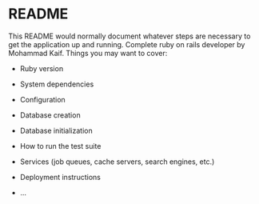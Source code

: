 # README

This README would normally document whatever steps are necessary to get the
application up and running.
Complete ruby on rails developer by Mohammad Kaif.
Things you may want to cover:

* Ruby version

* System dependencies

* Configuration

* Database creation

* Database initialization

* How to run the test suite

* Services (job queues, cache servers, search engines, etc.)

* Deployment instructions

* ...
